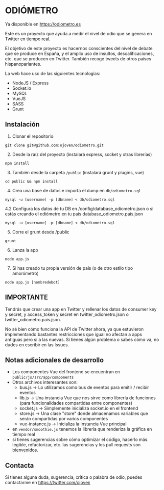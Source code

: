 ODIÓMETRO
================================

Ya disponible en https://odiometro.es

Este es un proyecto que ayuda a medir el nivel de odio que se genera en Twitter en tiempo real.

El objetivo de este proyecto es hacernos conscientes del nivel de debate que se produce en España,
y el amplio uso de insultos, descalificaciones, etc. que se producen en Twitter. También recoge tweets de otros países hispanoparlantes.

La web hace uso de las siguientes tecnologías:
* NodeJS / Express
* Socket.io
* MySQL
* VueJS
* SASS
* Grunt



Instalación
-------------

1. Clonar el repositorio

```git clone git@github.com:ojoven/odiometro.git```

2. Desde la raíz del proyecto (instalará express, socket y otras librerías)

```npm install```

3. También desde la carpeta `/public` (instalará grunt y plugins, vue)

```cd public && npm install```

4. Crea una base de datos e importa el dump en `db/odiometro.sql`

```mysql -u [username] -p [dbname] < db/odiometro.sql```

4.2 Configura los datos de tu DB en /config/database_odiometro.json o si estás creando el odiómetro en tu país database_odiometro.pais.json

```mysql -u [username] -p [dbname] < db/odiometro.sql```

5. Corre el grunt desde /public

```grunt```

6. Lanza la app

```node app.js```

7. Si has creado tu propia versión de país (o de otro estilo tipo amorómetro)

```node app.js [nombredebot]```


IMPORTANTE
-------------------------------
Tendrás que crear una app en Twitter y rellenar los datos de consumer key y secret, y access_token y secret en twitter_odiometro.json o twitter_odiometro.pais.json.

No sé bien cómo funciona la API de Twitter ahora, ya que estuvieron implementando bastantes restricciones que igual no afectan a apps antiguas pero sí a las nuevas. Si tienes algún problema o sabes cómo va, no dudes en escribir en las Issues.


Notas adicionales de desarrollo
-------------------------------

* Los componentes Vue del frontend se encuentran en `public/js/src/app/components`
* Otros archivos interesantes son:
    * bus.js -> Lo utilizamos como bus de eventos para emitir / recibir eventos
    * lib.js -> Una instancia Vue que nos sirve como librería de funciones (para funcionalidades compartidas entre componentes)
    * socket.js -> Simplemente inicializa socket.io en el frontend
    * store.js -> Una clase "store" donde almacenamos variables que serán compartidas por varios componentes
    * vue-instance.js -> Inicializa la instancia Vue principal
* en `vendor/smoothie.js` tenemos la librería que renderiza la gráfica en tiempo real
* si tienes sugerencias sobre cómo optimizar el código, hacerlo más legible, refactorizar, etc. las sugerencias y los pull requests son bienvenidos.



Contacta
------------
Si tienes alguna duda, sugerencia, crítica o palabra de odio, puedes contactarme en https://twitter.com/ojoven
